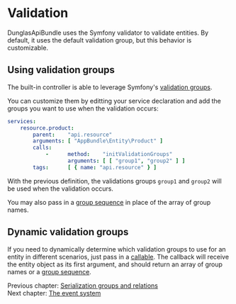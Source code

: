 # Validation

DunglasApiBundle uses the Symfony validator to validate entities.
By default, it uses the default validation group, but this behavior is customizable.

## Using validation groups
The built-in controller is able to leverage Symfony's [validation groups](http://symfony.com/doc/current/book/validation.html#validation-groups).

You can customize them by editting your service declaration and add the groups you want to use when the validation occurs:

```yaml
services:
    resource.product:
        parent:    "api.resource"
        arguments: [ "AppBundle\Entity\Product" ]
        calls:
            -      method:    "initValidationGroups"
                   arguments: [ [ "group1", "group2" ] ]
        tags:      [ { name: "api.resource" } ]
```

With the previous definition, the validations groups `group1` and `group2` will be used when the validation occurs.

You may also pass in a [group sequence](http://symfony.com/doc/current/book/validation.html#group-sequence) in place of the array of group names.

## Dynamic validation groups

If you need to dynamically determine which validation groups to use for an entity in different scenarios, just pass in a [callable](http://php.net/manual/en/language.types.callable.php). The callback will receive the entity object as its first argument, and should return an array of group names or a [group sequence](http://symfony.com/doc/current/book/validation.html#group-sequence).

Previous chapter: [Serialization groups and relations](serialization-groups-and-relations.md)<br>
Next chapter: [The event system](the-event-system.md)
